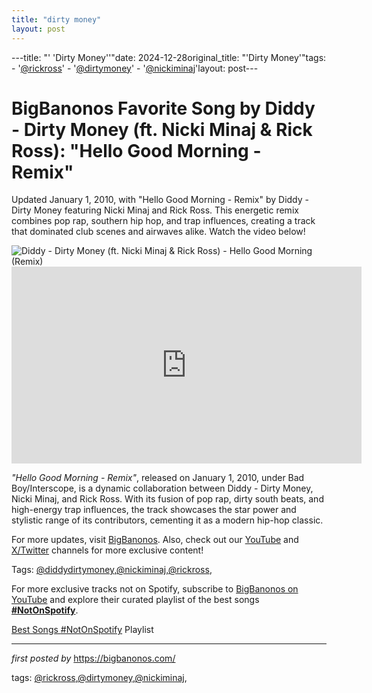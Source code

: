 ```yaml
---
title: "dirty money"
layout: post
---
```

---title: "' 'Dirty Money''"date: 2024-12-28original_title: "'Dirty Money'"tags:  - '[@rickross](/tags/rickross/)'  - '[@dirtymoney](/tags/dirtymoney/)'  - '[@nickiminaj](/tags/nickiminaj/)'layout: post---<!-- Title of the Post --><h1 >BigBanonos Favorite Song by Diddy - Dirty Money (ft. Nicki Minaj & Rick Ross): "Hello Good Morning - Remix"</h1> <!-- Introductory Text --><p >Updated January 1, 2010, with "Hello Good Morning - Remix" by Diddy - Dirty Money featuring Nicki Minaj and Rick Ross. This energetic remix combines pop rap, southern hip hop, and trap influences, creating a track that dominated club scenes and airwaves alike. Watch the video below!</p> <!-- Featured Image --><div > <img src="https://i.scdn.co/image/ab67616d0000b2731936f98ef1f8da7c5b366222" alt="Diddy - Dirty Money (ft. Nicki Minaj & Rick Ross) - Hello Good Morning (Remix)" /></div> <!-- YouTube Video Embed --><div > <iframe width="560" height="315" src="https://www.youtube.com/embed/5n9m9sU0pN8" frameborder="0" allowfullscreen></iframe></div> <!-- Song Information --><div > <p><em>"Hello Good Morning - Remix"</em>, released on January 1, 2010, under Bad Boy/Interscope, is a dynamic collaboration between Diddy - Dirty Money, Nicki Minaj, and Rick Ross. With its fusion of pop rap, dirty south beats, and high-energy trap influences, the track showcases the star power and stylistic range of its contributors, cementing it as a modern hip-hop classic.</p></div> <!-- Footer Links --><div > <p>For more updates, visit <a href="https://bigbanonos.com/" target="_blank">BigBanonos</a>. Also, check out our <a href="https://www.youtube.com/[@BigBanonos](/tags/BigBanonos/)" target="_blank">YouTube</a> and <a href="https://x.com/bigbanonos" target="_blank">X/Twitter</a> channels for more exclusive content!</p></div> <!-- Tags --><p >Tags: [@diddydirtymoney](/tags/diddydirtymoney/),[@nickiminaj](/tags/nickiminaj/),[@rickross](/tags/rickross/),</p><!--Subscribe and Playlist Links--><div>    <p>For more exclusive tracks not on Spotify, subscribe to <a href="https://www.youtube.com/[@BigBanonos](/tags/BigBanonos/)" target="_blank">BigBanonos on YouTube</a> and explore their curated playlist of the best songs <strong>[#NotOnSpotify](/tags/NotOnSpotify/)</strong>.</p>    <p><a href="https://www.youtube.com/playlist?list=PLtuNtuTatqI0kFahUCbtbfenC_ET5O_tr" target="_blank">Best Songs [#NotOnSpotify](/tags/NotOnSpotify/) Playlist<br /></a></p></div><hr /><p><em>first posted by</em> <a href="https://bigbanonos.com/" rel="noopener" target="_new">https://bigbanonos.com/</a></p><p>tags: [@rickross](/tags/rickross/),[@dirtymoney](/tags/dirtymoney/),[@nickiminaj](/tags/nickiminaj/),</p>